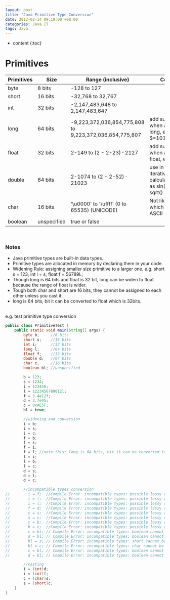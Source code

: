 ```yaml
---
layout: post
title: "Java Primitive Type Conversion"
date: 2012-02-14 09:19:00 +08:00
categories: Java IT
tags: Java
---
```


* content
{:toc}

# Primitives  

|Primitives|Size       |Range (inclusive)                                      |Comment                                                             |
|----------|-----------|-------------------------------------------------------|--------------------------------------------------------------------|
|byte	   |8 bits	   |-128 to 127	                                           |                                                                    |
|short	   |16 bits	   |-32,768 to 32,767	                                   |                                                                    |
|int	   |32 bits	   |-2,147,483,648 to 2,147,483,647	                       |                                                                    |
|long	   |64 bits	   |-9,223,372,036,854,775,808 to 9,223,372,036,854,775,807|add suffixed 'L'/'l' when assigning a long, eg: $=10123456789L      |
|float	   |32 bits	   |2-149 to (2 - 2-23) · 2127	                           |add suffixed 'F'/'f' when assigning a float, eg: $=24.95f           |
|double	   |64 bits	   |2-1074 to (2 - 2-52) · 21023	                       |use in many iterative calculations, such as sin(), cos(), sqrt()    |
|char	   |16 bits	   |'\u0000' to '\uffff' (0 to 65535) (UNICODE)	           |Not like C/C++, which is  8 bit and ASCII                           |
|boolean   |unspecified|true or false	                                       |                                                                    |







<br/>

### Notes
* Java primitive types are built-in data types.
* Primitive types are allocated in memory by declaring them in your code.
* Widening Rule: assigning smaller size primitive to a larger one. e.g. short s = 123; int i = s; float f = 56789L;
* Though long is 64 bits and float is 32 bit, long can be widen to float because the range of float is wider.
* Tough both char and short are 16 bits, they cannot be assigned to each other unless you cast it.
* long is 64 bits, bit it can be converted to float which is 32bits.

<br/>  
e.g. test primitive type conversion  

```java
public class PrimitiveTest {
    public static void main(String[] args) {
        byte b;     //8 bits
        short s;    //16 bits
        int i;      //32 bits
        long l;     //64 bits
        float f;    //32 bits
        double d;   //64 bits
        char c;     //16 bits
        boolean bl; //unspecified

        b = 123;
        s = 1234;
        i = 123456;
        l = 1223456789012l;
        f = 3.4e12f;
        d = 2.7e45;
        c = 0xAE5F;
        bl = true;

        //widening and conversion
        i = b;
        i = s;
        i = c;
        f = b;
        f = s;
        f = i;
        f = l; //note this: long is 64 bits, bit it can be converted to float which is 32bits
        l = i;
        l = b;
        l = c;
        d = s;
        d = l;
        d = c;

        //incompatible types conversion
//        i = f;  //Compile Error: incompatible types: possible lossy conversion from float to int
//        l = f;  //Compile Error: incompatible types: possible lossy conversion from float to long
//        i = l;  //Compile Error: incompatible types: possible lossy conversion from long to int
//        f = d;  //Compile Error: incompatible types: possible lossy conversion from double to float
//        c = s;  //Compile Error: incompatible types: possible lossy conversion from short to char
//        s = c;  //Compile Error: incompatible types: possible lossy conversion from char to short
//        c = b;  //Compile Error: incompatible types: possible lossy conversion from byte to char
//        b = c;  //Compile Error: incompatible types: possible lossy conversion from char to byte
//        c = bl; // Compile Error: incompatible types: boolean cannot be converted to char
//        d = bl; // Compile Error: incompatible types: boolean cannot be converted to double
//        bl = s; // Compile Error: incompatible types: short cannot be converted to boolean
//        bl = c; // Compile Error: incompatible types: char cannot be converted to boolean
//        c = bl; // Compile Error: incompatible types: boolean cannot be converted to char
//        d = bl; // Compile Error: incompatible types: boolean cannot be converted to double

        //casting
        i = (int)d;
        i = (int)f;
        c = (char)s;
        s = (short)c;
    }
}
```